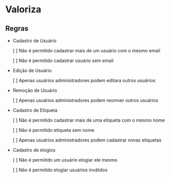# Valoriza

## Regras

- Cadastro de Usuário

    [ ] Não é permitido cadastrar mais de um usuário com o mesmo email

    [ ] Não é permiitdo cadastrar usuário sem email

- Edição de Usuário

    [ ] Apenas usuários administradores podem editara outros usuários

- Remoção de Usuário

    [ ] Apenas usuários administradores podem reomver outros usuários

- Cadastro de Etiqueta

    [ ] Não é permitido cadastrar mais de uma etiqueta com o mesmo nome

    [ ] Não é permitido etiqueta sem nome

    [ ] Apenas usuários administradores podem cadastrar novas etiquetas

- Cadastro de elogios

    [ ] Não é permiitdo um usuário elogiar ele mesmo

    [ ] Não é permiitdo elogiar usuários inválidos